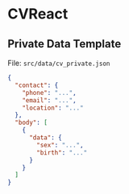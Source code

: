 # CVReact

## Private Data Template

File: `src/data/cv_private.json`

```json
{
  "contact": {
    "phone": "...‬",
    "email": "...",
    "location": "..."
  },
  "body": [
    {
      "data": {
        "sex": "...",
        "birth": "..."
      }
    }
  ]
}
```
